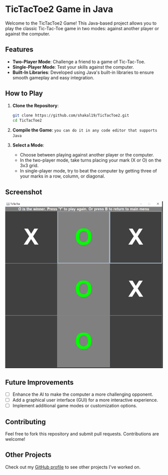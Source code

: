 # TicTacToe2 Game in Java

Welcome to the TicTacToe2 Game! This Java-based project allows you to play the classic Tic-Tac-Toe game in two modes: against another player or against the computer.

## Features

- **Two-Player Mode**: Challenge a friend to a game of Tic-Tac-Toe.
- **Single-Player Mode**: Test your skills against the computer.
- **Built-In Libraries**: Developed using Java's built-in libraries to ensure smooth gameplay and easy integration.

## How to Play

1. **Clone the Repository**:
    ```bash
    git clone https://github.com/shakal19/TicTacToe2.git
    cd TicTacToe2
    ```

2. **Compile the Game**:
    ```you can do it in any code editor that supports Java```


    

3. **Select a Mode**:
   - Choose between playing against another player or the computer.
   - In the two-player mode, take turns placing your mark (X or O) on the 3x3 grid.
   - In single-player mode, try to beat the computer by getting three of your marks in a row, column, or diagonal.

## Screenshot

![TicTacToe2 Game Screenshot](./xox.png)

## Future Improvements

- [ ] Enhance the AI to make the computer a more challenging opponent.
- [ ] Add a graphical user interface (GUI) for a more interactive experience.
- [ ] Implement additional game modes or customization options.

## Contributing

Feel free to fork this repository and submit pull requests. Contributions are welcome!



## Other Projects

Check out my [GitHub profile](https://github.com/shakal19) to see other projects I've worked on.





